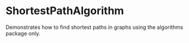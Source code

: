 # ShortestPathAlgorithm

Demonstrates how to find shortest paths in graphs using the algorithms package only.
